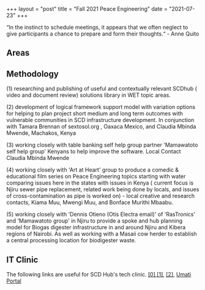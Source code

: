 +++
layout = "post"
title = "Fall 2021 Peace Engineering"
date = "2021-07-23"
+++

“In the instinct to schedule meetings, it appears that we often neglect to give participants a chance to prepare and form their thoughts.“ - Anne Quito


## Areas







## Methodology

(1) researching and publishing of useful and contextually relevant SCDhub ( video and document review) solutions library in WET topic areas.

(2) development of logical framework support model with variation options for helping to plan project short medium and long term outcomes with vulnerable communities in SCD infrastructure development.   In conjunction with Tamara  Brennan of sextosol.org , Oaxaca Mexico, and Claudia Mbinda Mwende, Machakos, Kenya

(3) working closely with table banking self help group partner 'Mamawatoto self help group' Kenyans to help improve the software. Local Contact Claudia Mbinda Mwende

(4) working closely with 'Art at Heart' group to produce a comedic & educational film series on Peace Engineering topics starting with water comparing issues here in the states with issues in Kenya ( current focus is Njiru sewer pipe replacement, related work being done by locals, and issues of cross-contamination as pipe is worked on) - local creative and research contacts, Kiama Muu, Mwengi Muu, and Bonface Murithi Mbaabu.

(5) working closely with 'Dennis Otieno (Otis Electra email)' of 'RasTronics' and 'Mamawatoto group' in Njiru to provide a spoke and hub planning model for Biogas digester infrastructure in and around Njiru and Kibera regions of Nairobi. As well as working with a Masaii cow herder to establish a central processing location for biodigester waste. 




## IT Clinic
The following links are useful for SCD Hub's tech clinic.
<a href="https://getpublii.com">[0]</a>,<a href="https://netlify.com">[1]</a>, <a href="https://github.com">[2]</a>, <a href="https://portal.etiny.xyz">Umati Portal</a>




